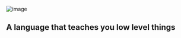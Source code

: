 ![image](https://user-images.githubusercontent.com/77940766/176329685-0f6357d2-3efc-4c53-83a0-e626a6896b09.png)
## A language that teaches you low level things
